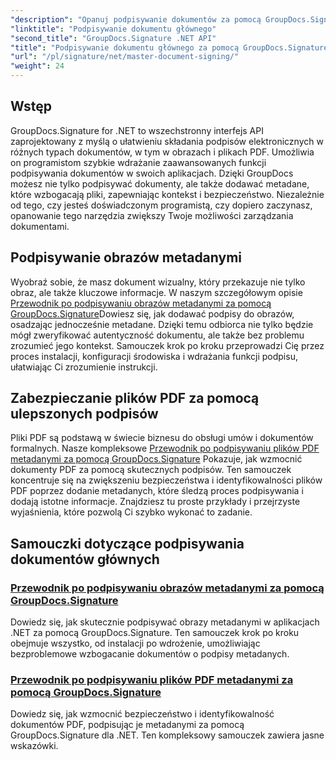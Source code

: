 ```yaml
---
"description": "Opanuj podpisywanie dokumentów za pomocą GroupDocs.Signature dla .NET dzięki naszym szczegółowym samouczkom. Podpisuj obrazy i pliki PDF metadanymi bez wysiłku."
"linktitle": "Podpisywanie dokumentu głównego"
"second_title": "GroupDocs.Signature .NET API"
"title": "Podpisywanie dokumentu głównego za pomocą GroupDocs.Signature dla platformy .NET"
"url": "/pl/signature/net/master-document-signing/"
"weight": 24
---
```


## Wstęp

GroupDocs.Signature for .NET to wszechstronny interfejs API zaprojektowany z myślą o ułatwieniu składania podpisów elektronicznych w różnych typach dokumentów, w tym w obrazach i plikach PDF. Umożliwia on programistom szybkie wdrażanie zaawansowanych funkcji podpisywania dokumentów w swoich aplikacjach. Dzięki GroupDocs możesz nie tylko podpisywać dokumenty, ale także dodawać metadane, które wzbogacają pliki, zapewniając kontekst i bezpieczeństwo. Niezależnie od tego, czy jesteś doświadczonym programistą, czy dopiero zaczynasz, opanowanie tego narzędzia zwiększy Twoje możliwości zarządzania dokumentami.

## Podpisywanie obrazów metadanymi  
Wyobraź sobie, że masz dokument wizualny, który przekazuje nie tylko obraz, ale także kluczowe informacje. W naszym szczegółowym opisie [Przewodnik po podpisywaniu obrazów metadanymi za pomocą GroupDocs.Signature](./signing-images-with-metadata/)Dowiesz się, jak dodawać podpisy do obrazów, osadzając jednocześnie metadane. Dzięki temu odbiorca nie tylko będzie mógł zweryfikować autentyczność dokumentu, ale także bez problemu zrozumieć jego kontekst. Samouczek krok po kroku przeprowadzi Cię przez proces instalacji, konfiguracji środowiska i wdrażania funkcji podpisu, ułatwiając Ci zrozumienie instrukcji.

## Zabezpieczanie plików PDF za pomocą ulepszonych podpisów  
Pliki PDF są podstawą w świecie biznesu do obsługi umów i dokumentów formalnych. Nasze kompleksowe [Przewodnik po podpisywaniu plików PDF metadanymi za pomocą GroupDocs.Signature](./signing-pdf-with-metadata/) Pokazuje, jak wzmocnić dokumenty PDF za pomocą skutecznych podpisów. Ten samouczek koncentruje się na zwiększeniu bezpieczeństwa i identyfikowalności plików PDF poprzez dodanie metadanych, które śledzą proces podpisywania i dodają istotne informacje. Znajdziesz tu proste przykłady i przejrzyste wyjaśnienia, które pozwolą Ci szybko wykonać to zadanie.

## Samouczki dotyczące podpisywania dokumentów głównych
### [Przewodnik po podpisywaniu obrazów metadanymi za pomocą GroupDocs.Signature](./signing-images-with-metadata/)
Dowiedz się, jak skutecznie podpisywać obrazy metadanymi w aplikacjach .NET za pomocą GroupDocs.Signature. Ten samouczek krok po kroku obejmuje wszystko, od instalacji po wdrożenie, umożliwiając bezproblemowe wzbogacanie dokumentów o podpisy metadanych.
### [Przewodnik po podpisywaniu plików PDF metadanymi za pomocą GroupDocs.Signature](./signing-pdf-with-metadata/)
Dowiedz się, jak wzmocnić bezpieczeństwo i identyfikowalność dokumentów PDF, podpisując je metadanymi za pomocą GroupDocs.Signature dla .NET. Ten kompleksowy samouczek zawiera jasne wskazówki.